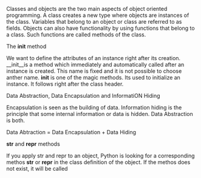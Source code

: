 Classes and objects are the two main aspects of object oriented programming. A class creates a new type where objects are instances of the class. Variables that belong to an object or class are referred to as fields. Objects can also have functionality by using functions that belong to a class. Such functions are called methods of the class. 

The __init__ method

We want to define the attributes of an instance right after its creation. __init__is a method which immediately and automatically called after an instance is created. This name is fixed and it is not possible to choose anther name. __init__ is one of the magic methods. Its used to initialize an instance. It follows right after the class header.

Data Abstraction, Data Encapsulation and InformatiON Hiding

Encapsulation is seen as the building of data. Information hiding is the principle that some internal information or data is hidden. Data Abstraction is both.

Data Abtraction =  Data Encapsulation + Data Hiding

__str__ and __repr__ methods

If you apply str and repr to an object, Python is looking for a corresponding methos __str__ or __repr__ in the class definition of the object. If the methos does not exist, it will be called 